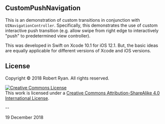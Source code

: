 ## CustomPushNavigation

This is an demonstration of custom transitions in conjunction with `UINavigationController`. Specifically, this demonstrates the use of custom interactive push transition (e.g. allow swipe from right edge to interactively "push" to predetermined view controller).

This was developed in Swift on Xcode 10.1 for iOS 12.1. But, the basic ideas are equally applicable for different versions of Xcode and iOS versions.

## License

Copyright &copy; 2018 Robert Ryan. All rights reserved.

<a rel="license" href="http://creativecommons.org/licenses/by-sa/4.0/"><img alt="Creative Commons License" style="border-width:0" src="http://i.creativecommons.org/l/by-sa/4.0/88x31.png" /></a><br />This work is licensed under a <a rel="license" href="http://creativecommons.org/licenses/by-sa/4.0/">Creative Commons Attribution-ShareAlike 4.0 International License</a>.

--

19 December 2018
